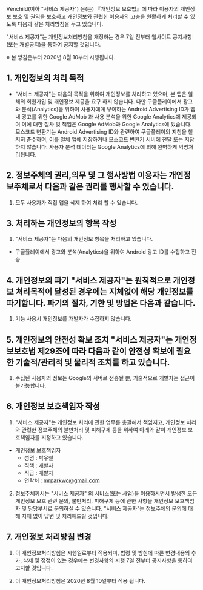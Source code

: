 Venchild(이하 "서비스 제공자") 은(는) 『개인정보 보호법』에 따라 이용자의 개인정보 보호 및 권익을 보호하고 개인정보와 관련한 이용자의 고충을 원활하게 처리할 수 있도록 다음과 같은 처리방침을 두고 있습니다.

"서비스 제공자"는 개인정보처리방침을 개정하는 경우 7일 전부터 웹사이트 공지사항(또는 개별공지)을 통하여 공지할 것입니다.

※ 본 방침은부터 2020년 8월 10부터 시행됩니다.

## 1. 개인정보의 처리 목적

- "서비스 제공자"는 다음의 목적을 위하여 개인정보를 처리하고 있으며, 본 앱은 일체의 회원가입 및 개인정보 제공을 요구 하지 않습니다. 다만 구글플레이에서 광고와 분석(Analytics)을 위하여 사용자에게 부여하는 Android Advertising ID가 앱 내 광고를 위한 Google AdMob 과 사용 분석을 위한 Google Analytics에 제공되며 이에 대한 절차 및 책임은 Google AdMob과 Google Analytics에 있습니다.
모스코드 변환기는 Android Advertising ID와 관련하여 구글플레이의 지침을 철저히 준수하며, 이를 일체 앱에 저장하거나 모스코드 변환기 서버에 전달 또는 저장하지 않습니다.
사용자 분석 데이터는 Google Analytics에 의해 완벽하게 익명처리됩니다.

## 2. 정보주체의 권리,의무 및 그 행사방법 이용자는 개인정보주체로서 다음과 같은 권리를 행사할 수 있습니다.
1. 모두 사용자가 직접 앱을 삭제 하여 처리 할 수 있습니다.

## 3. 처리하는 개인정보의 항목 작성
1.  "서비스 제공자"는 다음의 개인정보 항목을 처리하고 있습니다.
- 구글플레이에서 광고와 분석(Analytics)을 위하여 Android 광고 ID를 수집하고 전송

## 4. 개인정보의 파기 "서비스 제공자"는 원칙적으로 개인정보 처리목적이 달성된 경우에는 지체없이 해당 개인정보를 파기합니다. 파기의 절차, 기한 및 방법은 다음과 같습니다.
1. 기능 사용시 개인정보를 개발자가 수집하지 않습니다.

## 5. 개인정보의 안전성 확보 조치 "서비스 제공자"는 개인정보보호법 제29조에 따라 다음과 같이 안전성 확보에 필요한 기술적/관리적 및 물리적 조치를 하고 있습니다.
1. 수집된 사용자의 정보는 Google의 서버로 전송될 뿐, 기술적으로 개발자는 접근이 불가능합니다.

## 6. 개인정보 보호책임자 작성
1.  "서비스 제공자"는 개인정보 처리에 관한 업무를 총괄해서 책임지고, 개인정보 처리와 관련한 정보주체의 불만처리 및 피해구제 등을 위하여 아래와 같이 개인정보 보호책임자를 지정하고 있습니다.

* 개인정보 보호책임자
  * 성명 : 박우철
  * 직책 : 개발자
  * 직급 : 개발자
  * 연락처 : mrparkwc@gmail.com

2.  정보주체께서는 "서비스 제공자" 의 서비스(또는 사업)을 이용하시면서 발생한 모든 개인정보 보호 관련 문의, 불만처리, 피해구제 등에 관한 사항을 개인정보 보호책임자 및 담당부서로 문의하실 수 있습니다. "서비스 제공자"는 정보주체의 문의에 대해 지체 없이 답변 및 처리해드릴 것입니다.

## 7. 개인정보 처리방침 변경

1. 이 개인정보처리방침은 시행일로부터 적용되며, 법령 및 방침에 따른 변경내용의 추가, 삭제 및 정정이 있는 경우에는 변경사항의 시행 7일 전부터 공지사항을 통하여 고지할 것입니다.

2. 이 개인정보처리방침은 2020년 8월 10일부터 적용 됩니다.
